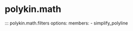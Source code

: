 # polykin.math

::: polykin.math.filters
    options:
        members:
            - simplify_polyline
